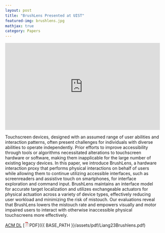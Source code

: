 ```yaml
---
layout: post
title: "BrushLens Presented at UIST"
featured-img: brushlens.jpg
mathjax: true
category: Papers
---
```


<div style="position: relative; padding-bottom: 56.25%; height: 0; overflow: hidden; max-width: 100%; height: auto;">
    <iframe style="position: absolute; top: 0; left: 0; width: 100%; height: 100%;" src="https://www.youtube.com/embed/jOcex23lWkQ" title="YouTube video player" frameborder="0" allow="accelerometer; autoplay; clipboard-write; encrypted-media; gyroscope; picture-in-picture; web-share" referrerpolicy="strict-origin-when-cross-origin" allowfullscreen></iframe>
</div>

Touchscreen devices, designed with an assumed range of user abilities and interaction patterns, often present challenges for individuals with diverse abilities to operate independently. Prior efforts to improve accessibility through tools or algorithms necessitated alterations to touchscreen hardware or software, making them inapplicable for the large number of existing legacy devices. In this paper, we introduce BrushLens, a hardware interaction proxy that performs physical interactions on behalf of users while allowing them to continue utilizing accessible interfaces, such as screenreaders and assistive touch on smartphones, for interface exploration and command input. BrushLens maintains an interface model for accurate target localization and utilizes exchangeable actuators for physical actuation across a variety of device types, effectively reducing user workload and minimizing the risk of mistouch. Our evaluations reveal that BrushLens lowers the mistouch rate and empowers visually and motor impaired users to interact with otherwise inaccessible physical touchscreens more effectively.

[ACM DL](https://doi.org/10.1145/3586183.3606730) [![pdf](/assets/icons16/pdf-icon.png)PDF]({{ BASE_PATH }}/assets/pdf/Liang23Brushlens.pdf)